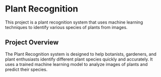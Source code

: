 # Plant Recognition

This project is a plant recognition system that uses machine learning techniques to identify various species of plants from images.

## Project Overview

The Plant Recognition system is designed to help botanists, gardeners, and plant enthusiasts identify different plant species quickly and accurately. It uses a trained machine learning model to analyze images of plants and predict their species.
